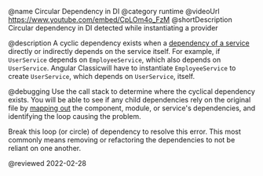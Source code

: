 @name Circular Dependency in DI
@category runtime
@videoUrl https://www.youtube.com/embed/CpLOm4o_FzM
@shortDescription Circular dependency in DI detected while instantiating a provider

@description
A cyclic dependency exists when a [dependency of a service](guide/hierarchical-dependency-injection) directly or indirectly depends on the service itself. For example, if `UserService` depends on `EmployeeService`, which also depends on `UserService`. Angular Classicwill have to instantiate `EmployeeService` to create `UserService`, which depends on `UserService`, itself.

@debugging
Use the call stack to determine where the cyclical dependency exists.
You will be able to see if any child dependencies rely on the original file by [mapping out](guide/dependency-injection-in-action) the component, module, or service's dependencies, and identifying the loop causing the problem.

Break this loop \(or circle\) of dependency to resolve this error. This most commonly means removing or refactoring the dependencies to not be reliant on one another.

<!-- links -->

<!-- external links -->

<!-- end links -->

@reviewed 2022-02-28
